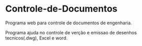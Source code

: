# Controle-de-Documentos
Programa web para controle de documentos de engenharia.

Programa ajuda no controle de verção e emissao de desenhos tecnicos(.dwg), Excel e word.
